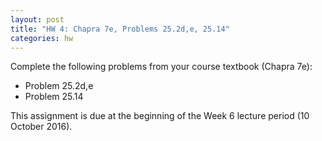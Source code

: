 ```yaml
---
layout: post
title: "HW 4: Chapra 7e, Problems 25.2d,e, 25.14"
categories: hw
---
```


Complete the following problems from your course textbook (Chapra 7e):

- Problem 25.2d,e
- Problem 25.14

This assignment is due at the beginning of the Week 6 lecture period (10 October 2016).
